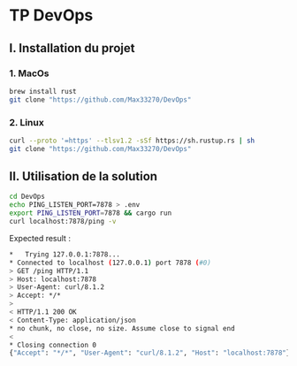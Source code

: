 # TP DevOps

## I. Installation du projet 

### 1. MacOs
```bash
brew install rust
git clone "https://github.com/Max33270/DevOps"
```

### 2. Linux 
```bash
curl --proto '=https' --tlsv1.2 -sSf https://sh.rustup.rs | sh
git clone "https://github.com/Max33270/DevOps"
```

## II. Utilisation de la solution

```bash
cd DevOps
echo PING_LISTEN_PORT=7878 > .env
export PING_LISTEN_PORT=7878 && cargo run
curl localhost:7878/ping -v
```

Expected result : 
```bash
*   Trying 127.0.0.1:7878...
* Connected to localhost (127.0.0.1) port 7878 (#0)
> GET /ping HTTP/1.1
> Host: localhost:7878
> User-Agent: curl/8.1.2
> Accept: */*
> 
< HTTP/1.1 200 OK
< Content-Type: application/json
* no chunk, no close, no size. Assume close to signal end
< 
* Closing connection 0
{"Accept": "*/*", "User-Agent": "curl/8.1.2", "Host": "localhost:7878"}%   
```